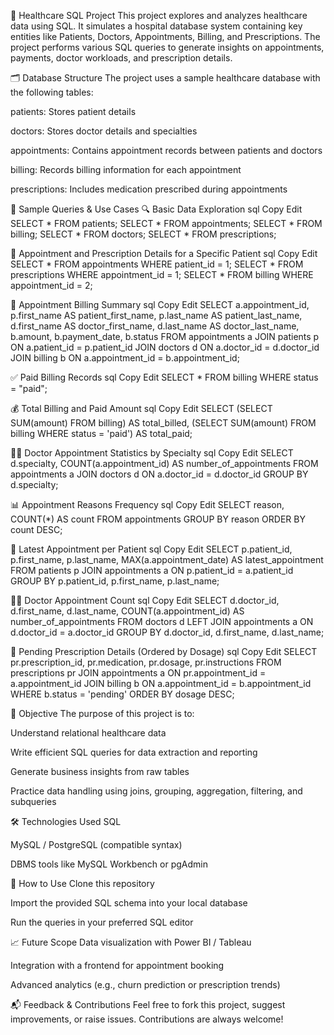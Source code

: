 🏥 Healthcare SQL Project
This project explores and analyzes healthcare data using SQL. It simulates a hospital database system containing key entities like Patients, Doctors, Appointments, Billing, and Prescriptions. The project performs various SQL queries to generate insights on appointments, payments, doctor workloads, and prescription details.

🗂️ Database Structure
The project uses a sample healthcare database with the following tables:

patients: Stores patient details

doctors: Stores doctor details and specialties

appointments: Contains appointment records between patients and doctors

billing: Records billing information for each appointment

prescriptions: Includes medication prescribed during appointments

🧪 Sample Queries & Use Cases
🔍 Basic Data Exploration
sql
Copy
Edit
SELECT * FROM patients;
SELECT * FROM appointments;
SELECT * FROM billing;
SELECT * FROM doctors;
SELECT * FROM prescriptions;


📄 Appointment and Prescription Details for a Specific Patient
sql
Copy
Edit
SELECT * FROM appointments WHERE patient_id = 1;
SELECT * FROM prescriptions WHERE appointment_id = 1;
SELECT * FROM billing WHERE appointment_id = 2;


🧾 Appointment Billing Summary
sql
Copy
Edit
SELECT 
  a.appointment_id,
  p.first_name AS patient_first_name,
  p.last_name AS patient_last_name,
  d.first_name AS doctor_first_name,
  d.last_name AS doctor_last_name,
  b.amount,
  b.payment_date,
  b.status
FROM appointments a
JOIN patients p ON a.patient_id = p.patient_id
JOIN doctors d ON a.doctor_id = d.doctor_id
JOIN billing b ON a.appointment_id = b.appointment_id;


✅ Paid Billing Records
sql
Copy
Edit
SELECT * FROM billing WHERE status = "paid";


💰 Total Billing and Paid Amount
sql
Copy
Edit
SELECT 
  (SELECT SUM(amount) FROM billing) AS total_billed,
  (SELECT SUM(amount) FROM billing WHERE status = 'paid') AS total_paid;

  
🧑‍⚕️ Doctor Appointment Statistics by Specialty
sql
Copy
Edit
SELECT 
  d.specialty,
  COUNT(a.appointment_id) AS number_of_appointments
FROM appointments a
JOIN doctors d ON a.doctor_id = d.doctor_id
GROUP BY d.specialty;


📊 Appointment Reasons Frequency
sql
Copy
Edit
SELECT reason, COUNT(*) AS count 
FROM appointments 
GROUP BY reason 
ORDER BY count DESC;


📅 Latest Appointment per Patient
sql
Copy
Edit
SELECT 
  p.patient_id, 
  p.first_name, 
  p.last_name, 
  MAX(a.appointment_date) AS latest_appointment
FROM patients p
JOIN appointments a ON p.patient_id = a.patient_id
GROUP BY p.patient_id, p.first_name, p.last_name;


👨‍⚕️ Doctor Appointment Count
sql
Copy
Edit
SELECT 
  d.doctor_id, 
  d.first_name, 
  d.last_name, 
  COUNT(a.appointment_id) AS number_of_appointments
FROM doctors d
LEFT JOIN appointments a ON d.doctor_id = a.doctor_id
GROUP BY d.doctor_id, d.first_name, d.last_name;


💊 Pending Prescription Details (Ordered by Dosage)
sql
Copy
Edit
SELECT 
  pr.prescription_id,
  pr.medication,
  pr.dosage,
  pr.instructions
FROM prescriptions pr
JOIN appointments a ON pr.appointment_id = a.appointment_id
JOIN billing b ON a.appointment_id = b.appointment_id
WHERE b.status = 'pending'
ORDER BY dosage DESC;


📌 Objective
The purpose of this project is to:

Understand relational healthcare data

Write efficient SQL queries for data extraction and reporting

Generate business insights from raw tables

Practice data handling using joins, grouping, aggregation, filtering, and subqueries


🛠️ Technologies Used
SQL

MySQL / PostgreSQL (compatible syntax)

DBMS tools like MySQL Workbench or pgAdmin


📎 How to Use
Clone this repository

Import the provided SQL schema into your local database

Run the queries in your preferred SQL editor


📈 Future Scope
Data visualization with Power BI / Tableau

Integration with a frontend for appointment booking

Advanced analytics (e.g., churn prediction or prescription trends)


📬 Feedback & Contributions
Feel free to fork this project, suggest improvements, or raise issues. Contributions are always welcome!
